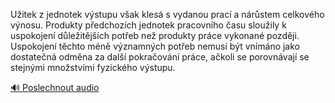 
Užitek z jednotek výstupu však klesá s vydanou prací a nárůstem celkového výnosu. Produkty předchozích jednotek pracovního času sloužily k uspokojení důležitějších potřeb než produkty práce vykonané později. Uspokojení těchto méně významných potřeb nemusí být vnímáno jako dostatečná odměna za další pokračování práce, ačkoli se porovnávají se stejnými množstvími fyzického výstupu.

[🔊 Poslechnout audio](/data/7-paragraphs/audio/chapter_32/para_004-Uitek-z-jednotek-vstupu-vak-kles-s-vydanou-pra.mp3)
